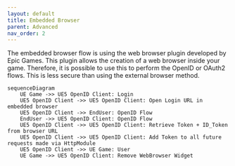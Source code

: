```yaml
---
layout: default
title: Embedded Browser
parent: Advanced
nav_order: 2
---
```


The embedded browser flow is using the web browser plugin developed by Epic Games. This plugin allows the creation of a web browser inside your game. Therefore, it is possible to use this to perform the OpenID or OAuth2 flows. This is less secure than using the external browser method.

```mermaid
sequenceDiagram
    UE Game ->> UE5 OpenID Client: Login
    UE5 OpenID Client ->> UE5 OpenID Client: Open Login URL in embedded browser
    UE5 OpenID Client ->> EndUser: OpenID Flow
    EndUser ->> UE5 OpenID Client: OpenID Flow
    UE5 OpenID Client ->> UE5 OpenID Client: Retrieve Token + ID_Token from browser URL
    UE5 OpenID Client ->> UE5 OpenID Client: Add Token to all future requests made via HttpModule
    UE5 OpenID Client ->> UE Game: User
    UE Game ->> UE5 OpenID Client: Remove WebBrowser Widget
```

<!-- To use this flow, simply call the login method as in the following example. Keep in mind to replace the Clinet ID with the proper value. For more information refer to [providers](../providers/providers)

<iframe src="https://blueprintue.com/render/2xtrhevf/" scrolling="no" allowfullscreen width="100%" height=600></iframe> -->